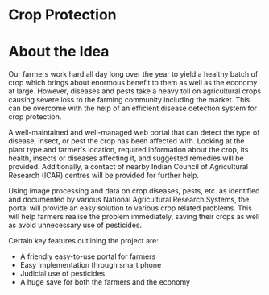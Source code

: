 # Crop Protection



# About the Idea
Our farmers work hard all day long over the year to yield a healthy batch of crop which brings about enormous benefit to them as well as the economy at large. However, diseases and pests take a heavy toll on agricultural crops causing severe loss to the farming community including the market. This can be overcome with the help of an efficient disease detection system for crop protection.

A well-maintained and well-managed web portal that can detect the type of disease, insect, or pest the crop has been affected with. Looking at the plant type and farmer's location, required information about the crop, its health, insects or diseases affecting it, and suggested remedies will be provided. Additionally, a contact of nearby Indian Council of Agricultural Research (ICAR) centres will be provided for further help.

Using image processing and data on crop diseases, pests, etc. as identified and documented by various National Agricultural Research Systems, the portal will provide an easy solution to various crop related problems. This will help farmers realise the problem immediately, saving their crops as well as avoid unnecessary use of pesticides.

Certain key features outlining the project are:
- A friendly easy-to-use portal for farmers
- Easy implementation through smart phone
- Judicial use of pesticides
- A huge save for both the farmers and the economy
